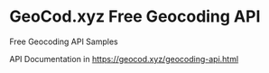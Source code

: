 # GeoCod.xyz Free Geocoding API
Free Geocoding API Samples

API Documentation in https://geocod.xyz/geocoding-api.html
